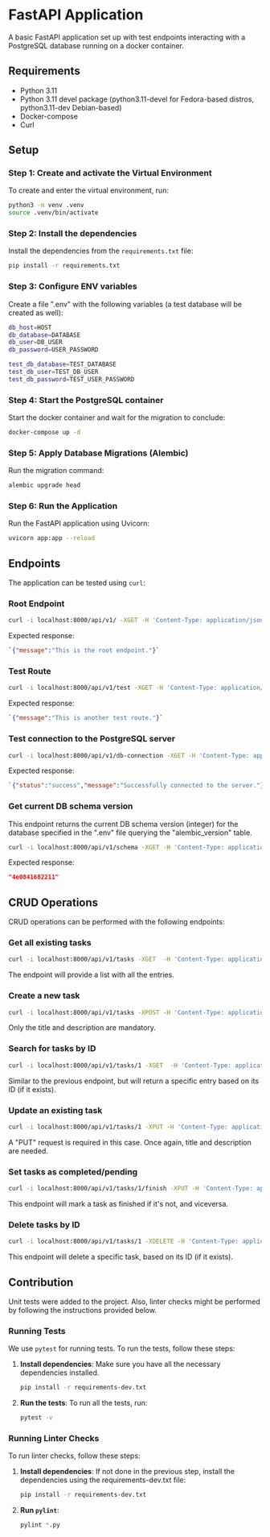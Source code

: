 
# FastAPI Application

A basic FastAPI application set up with test endpoints interacting with a PostgreSQL database running on a docker container. 
## Requirements

* Python 3.11
* Python 3.11 devel package (python3.11-devel for Fedora-based distros, python3.11-dev Debian-based)
* Docker-compose
* Curl

## Setup

### Step 1: Create and activate the Virtual Environment

To create and enter the virtual environment, run:

```bash
python3 -m venv .venv
source .venv/bin/activate 
```
### Step 2: Install the dependencies

Install the dependencies from the `requirements.txt` file:

```bash
pip install -r requirements.txt 
```
### Step 3: Configure ENV variables

Create a file ".env" with the following variables (a test database will be created as well):

```bash
db_host=HOST  
db_database=DATABASE  
db_user=DB_USER  
db_password=USER_PASSWORD  

test_db_database=TEST_DATABASE
test_db_user=TEST_DB_USER
test_db_password=TEST_USER_PASSWORD
```

### Step 4: Start the PostgreSQL container

Start the docker container and wait for the migration to conclude:

```bash
docker-compose up -d
```
### Step 5: Apply Database Migrations (Alembic)


Run the migration command:

```bash
alembic upgrade head
```

### Step 6: Run the Application

Run the FastAPI application using Uvicorn:

```bash
uvicorn app:app --reload
```

## Endpoints

The application can be tested using `curl`:

### Root Endpoint

```bash
curl -i localhost:8000/api/v1/ -XGET -H 'Content-Type: application/json' -w '\n' 
```
Expected response:

```json
`{"message":"This is the root endpoint."}` 
```
### Test Route


```bash
curl -i localhost:8000/api/v1/test -XGET -H 'Content-Type: application/json' -w '\n'  
```

Expected response:

```json
`{"message":"This is another test route."}` 
```
### Test connection to the PostgreSQL server


```bash
curl -i localhost:8000/api/v1/db-connection -XGET -H 'Content-Type: application/json' -w '\n' 
```

Expected response:

```json
`{"status":"success","message":"Successfully connected to the server."}` 
```
### Get current DB schema version
This endpoint returns the current DB schema version (integer) for the database specified in the ".env" file querying the "alembic_version" table.

```bash
curl -i localhost:8000/api/v1/schema -XGET -H 'Content-Type: application/json' -w '\n' 
```

Expected response:

```json
"4e0841682211"
```

## CRUD Operations

CRUD operations can be performed with the following endpoints:

### Get all existing tasks
```bash
curl -i localhost:8000/api/v1/tasks -XGET  -H 'Content-Type: application/json' -w '\n'
```
The endpoint will provide a list with all the entries. 

### Create a new task
```bash
curl -i localhost:8000/api/v1/tasks -XPOST -H 'Content-Type: application/json' -d '{"title":"Title", "description":"Description", "creation_date":"2024-07-21T00:00:00", "is_finished": "False"}' -w '\n'
```
Only the title and description are mandatory. 

### Search for tasks by ID
```bash
curl -i localhost:8000/api/v1/tasks/1 -XGET  -H 'Content-Type: application/json' -w '\n'
```
Similar to the previous endpoint, but will return a specific entry based on its ID (if it exists). 

### Update an existing task
```bash
curl -i localhost:8000/api/v1/tasks/1 -XPUT -H 'Content-Type: application/json' -d '{"title":"Title", "description":"Description", "creation_date":"2024-07-21T00:00:00", "is_finished": "false"}' -w '\n'
```
A "PUT" request is required in this case. Once again, title and description are needed. 

### Set tasks as completed/pending
```bash
curl -i localhost:8000/api/v1/tasks/1/finish -XPUT -H 'Content-Type: application/json' -d '{"is_finished": "true"}' -w '\n'
```
This endpoint will mark a task as finished if it's not, and viceversa.  

### Delete tasks by ID
```bash
curl -i localhost:8000/api/v1/tasks/1 -XDELETE -H 'Content-Type: application/json' -w '\n'
```
This endpoint will delete a specific task, based on its ID (if it exists). 


## Contribution
Unit tests were added to the project. Also, linter checks might be performed by following the instructions provided below. 

### Running Tests

We use `pytest` for running tests. To run the tests, follow these steps:

1. **Install dependencies**:
    Make sure you have all the necessary dependencies installed.
    ```bash
    pip install -r requirements-dev.txt
    ```

2. **Run the tests**:
    To run all the tests, run:
    ```bash
    pytest -v
    ```

### Running Linter Checks

To run linter checks, follow these steps:

1. **Install dependencies**:
    If not done in the previous step, install the dependencies using the requirements-dev.txt file:
    ```bash
    pip install -r requirements-dev.txt
    ```

2. **Run `pylint`**:
    ```bash
    pylint *.py
    ```